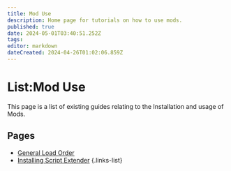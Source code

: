 ```yaml
---
title: Mod Use
description: Home page for tutorials on how to use mods.
published: true
date: 2024-05-01T03:40:51.252Z
tags: 
editor: markdown
dateCreated: 2024-04-26T01:02:06.859Z
---
```


# List:Mod Use
This page is a list of existing guides relating to the Installation and usage of Mods.

## Pages
- [General Load Order](general-load-order)
- [Installing Script Extender](How-to-install-Script-Extender)
{.links-list}